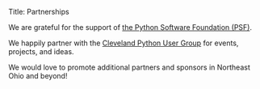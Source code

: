 Title: Partnerships

We are grateful for the support of [the Python Software Foundation (PSF)](https://www.python.org/psf-landing/).

We happily partner with the [Cleveland Python User Group](https://www.clepy.org/) for events, projects, and ideas.

We would love to promote additional partners and sponsors in Northeast Ohio and beyond!
